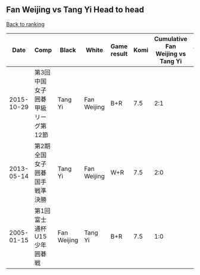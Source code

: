 ## Fan Weijing vs Tang Yi Head to head

[Back to ranking](../../index.md)




| **Date** | **Comp** | **Black** | **White** | **Game result** | **Komi** | **Cumulative Fan Weijing vs Tang Yi** | **Fan Weijing streak** | **Tang Yi streak** | 
| --- | --- | --- | --- | --- | --- | --- | --- | --- |
| 2015-10-29 | 第3回中国女子囲碁甲級リーグ第12節 | Tang Yi | Fan Weijing | B+R | 7.5 | 2:1 | 0 | 1 | 
| 2013-05-14 | 第2期全国女子囲碁国手戦準決勝 | Tang Yi | Fan Weijing | W+R | 7.5 | 2:0 | 2 | 0 | 
| 2005-01-15 | 第1回富士通杯U15少年囲碁戦 | Fan Weijing | Tang Yi | B+R | 7.5 | 1:0 | 1 | 0 |




